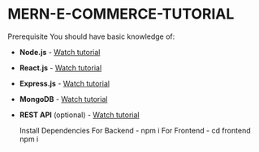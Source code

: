 # MERN-E-COMMERCE-TUTORIAL





Prerequisite
You should have basic knowledge of:
- **Node.js** - [Watch tutorial](https://youtu.be/BSO9C8Z-YV8)
- **React.js** - [Watch tutorial](https://youtu.be/99kgUCIMboY)
- **Express.js** - [Watch tutorial](https://youtu.be/teipbke8c4A)
- **MongoDB** - [Watch tutorial](https://youtu.be/AYDP15SBbTo)
- **REST API** (optional) - [Watch tutorial](https://youtu.be/AhCSfuG9Jxw)

  Install Dependencies
  For Backend - npm i
  For Frontend - cd frontend  npm i

